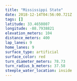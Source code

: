 ```yaml
---
title: "Mississippi State"
date: 2018-12-14T04:56:00.721Z
tags: []
latitude: 33.4650807
longitude: -88.7938821
elevation_meters: 104
distance_meters: 400
lap_lanes: 9
home_lanes: 9
surface_type: artificial
surface_color: red
turn_diameter_meters: 78.73
turn_radius_b_meters: 37.58
steeple_water_location: inside
---
```

